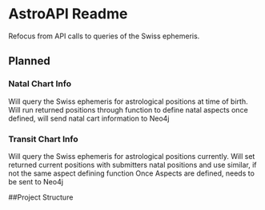 # AstroAPI Readme

Refocus from API calls to queries of the Swiss ephemeris. 

## Planned
### Natal Chart Info
Will query the Swiss ephemeris for astrological positions at time of birth.
Will run returned positions through function to define natal aspects
once defined, will send natal cart information to Neo4j
### Transit Chart Info
Will query the Swiss ephemeris for astrological positions currently.
Will set returned current positions with submitters natal positions and use similar, if not the same aspect defining function
Once Aspects are defined, needs to be sent to Neo4j



##Project Structure

